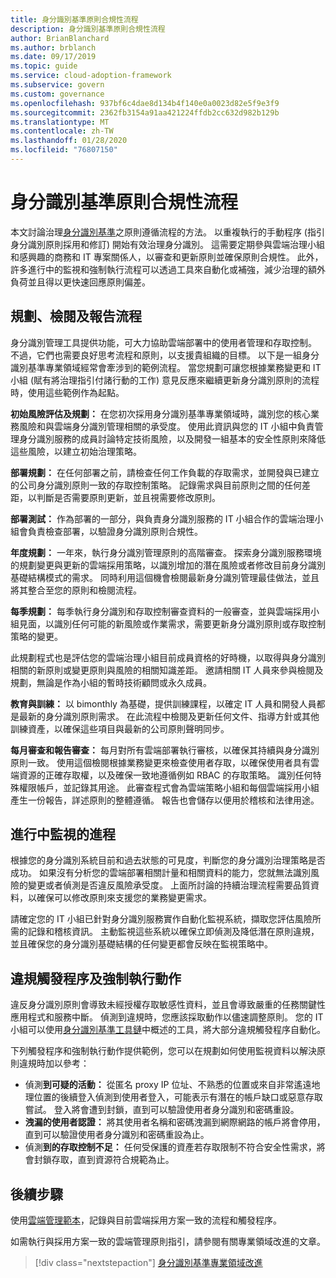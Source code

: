 ```yaml
---
title: 身分識別基準原則合規性流程
description: 身分識別基準原則合規性流程
author: BrianBlanchard
ms.author: brblanch
ms.date: 09/17/2019
ms.topic: guide
ms.service: cloud-adoption-framework
ms.subservice: govern
ms.custom: governance
ms.openlocfilehash: 937bf6c4dae8d134b4f140e0a0023d82e5f9e3f9
ms.sourcegitcommit: 2362fb3154a91aa421224ffdb2cc632d982b129b
ms.translationtype: MT
ms.contentlocale: zh-TW
ms.lasthandoff: 01/28/2020
ms.locfileid: "76807150"
---
```

# <a name="identity-baseline-policy-compliance-processes"></a>身分識別基準原則合規性流程

本文討論治理[身分識別基準](./index.md)之原則遵循流程的方法。 以重複執行的手動程序 (指引身分識別原則採用和修訂) 開始有效治理身分識別。 這需要定期參與雲端治理小組和感興趣的商務和 IT 專案關係人，以審查和更新原則並確保原則合規性。 此外，許多進行中的監視和強制執行流程可以透過工具來自動化或補強，減少治理的額外負荷並且得以更快速回應原則偏差。

## <a name="planning-review-and-reporting-processes"></a>規劃、檢閱及報告流程

身分識別管理工具提供功能，可大力協助雲端部署中的使用者管理和存取控制。 不過，它們也需要良好思考流程和原則，以支援貴組織的目標。 以下是一組身分識別基準專業領域經常會牽涉到的範例流程。 當您規劃可讓您根據業務變更和 IT 小組 (賦有將治理指引付諸行動的工作) 意見反應來繼續更新身分識別原則的流程時，使用這些範例作為起點。

**初始風險評估及規劃：** 在您初次採用身分識別基準專業領域時，識別您的核心業務風險和與雲端身分識別管理相關的承受度。 使用此資訊與您的 IT 小組中負責管理身分識別服務的成員討論特定技術風險，以及開發一組基本的安全性原則來降低這些風險，以建立初始治理策略。

**部署規劃：** 在任何部署之前，請檢查任何工作負載的存取需求，並開發與已建立的公司身分識別原則一致的存取控制策略。 記錄需求與目前原則之間的任何差距，以判斷是否需要原則更新，並且視需要修改原則。

**部署測試：** 作為部署的一部分，與負責身分識別服務的 IT 小組合作的雲端治理小組會負責檢查部署，以驗證身分識別原則合規性。

**年度規劃：** 一年來，執行身分識別管理原則的高階審查。 探索身分識別服務環境的規劃變更與更新的雲端採用策略，以識別增加的潛在風險或者修改目前身分識別基礎結構模式的需求。 同時利用這個機會檢閱最新身分識別管理最佳做法，並且將其整合至您的原則和檢閱流程。

**每季規劃：** 每季執行身分識別和存取控制審查資料的一般審查，並與雲端採用小組見面，以識別任何可能的新風險或作業需求，需要更新身分識別原則或存取控制策略的變更。

此規劃程式也是評估您的雲端治理小組目前成員資格的好時機，以取得與身分識別相關的新原則或變更原則與風險的相關知識差距。 邀請相關 IT 人員來參與檢閱及規劃，無論是作為小組的暫時技術顧問或永久成員。

**教育與訓練：** 以 bimonthly 為基礎，提供訓練課程，以確定 IT 人員和開發人員都是最新的身分識別原則需求。 在此流程中檢閱及更新任何文件、指導方針或其他訓練資產，以確保這些項目與最新的公司原則聲明同步。

**每月審查和報告審查：** 每月對所有雲端部署執行審核，以確保其持續與身分識別原則一致。 使用這個檢閱根據業務變更來檢查使用者存取，以確保使用者具有雲端資源的正確存取權，以及確保一致地遵循例如 RBAC 的存取策略。 識別任何特殊權限帳戶，並記錄其用途。 此審查程式會為雲端策略小組和每個雲端採用小組產生一份報告，詳述原則的整體遵循。 報告也會儲存以便用於稽核和法律用途。

## <a name="processes-for-ongoing-monitoring"></a>進行中監視的進程

根據您的身分識別系統目前和過去狀態的可見度，判斷您的身分識別治理策略是否成功。 如果沒有分析您的雲端部署相關計量和相關資料的能力，您就無法識別風險的變更或者偵測是否違反風險承受度。 上面所討論的持續治理流程需要品質資料，以確保可以修改原則來支援您的業務變更需求。

請確定您的 IT 小組已針對身分識別服務實作自動化監視系統，擷取您評估風險所需的記錄和稽核資訊。 主動監視這些系統以確保立即偵測及降低潛在原則違規，並且確保您的身分識別基礎結構的任何變更都會反映在監視策略中。

## <a name="violation-triggers-and-enforcement-actions"></a>違規觸發程序及強制執行動作

違反身分識別原則會導致未經授權存取敏感性資料，並且會導致嚴重的任務關鍵性應用程式和服務中斷。 偵測到違規時，您應該採取動作以儘速調整原則。 您的 IT 小組可以使用[身分識別基準工具鏈](./toolchain.md)中概述的工具，將大部分違規觸發程序自動化。

下列觸發程序和強制執行動作提供範例，您可以在規劃如何使用監視資料以解決原則違規時加以參考：

- 偵測**到可疑的活動：** 從匿名 proxy IP 位址、不熟悉的位置或來自非常遙遠地理位置的後續登入偵測到使用者登入，可能表示有潛在的帳戶缺口或惡意存取嘗試。 登入將會遭到封鎖，直到可以驗證使用者身分識別和密碼重設。
- **洩漏的使用者認證：** 將其使用者名稱和密碼洩漏到網際網路的帳戶將會停用，直到可以驗證使用者身分識別和密碼重設為止。
- 偵測**到的存取控制不足：** 任何受保護的資產若存取限制不符合安全性需求，將會封鎖存取，直到資源符合規範為止。

## <a name="next-steps"></a>後續步驟

使用[雲端管理範本](./template.md)，記錄與目前雲端採用方案一致的流程和觸發程序。

如需執行與採用方案一致的雲端管理原則指引，請參閱有關專業領域改進的文章。

> [!div class="nextstepaction"]
> [身分識別基準專業領域改進](./discipline-improvement.md)
